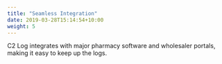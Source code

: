 ```yaml
---
title: "Seamless Integration"
date: 2019-03-28T15:14:54+10:00
weight: 5
---
```


C2 Log integrates with major pharmacy software and wholesaler portals, making it easy to keep up the logs.
